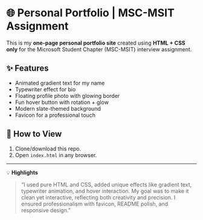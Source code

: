 # 🌐 Personal Portfolio | MSC-MSIT Assignment

This is my **one-page personal portfolio site** created using **HTML + CSS only** for the Microsoft Student Chapter (MSC-MSIT) interview assignment.

## ✨ Features
- Animated gradient text for my name
- Typewriter effect for bio
- Floating profile photo with glowing border
- Fun hover button with rotation + glow
- Modern slate-themed background
- Favicon for a professional touch

## 🚀 How to View
1. Clone/download this repo.  
2. Open `index.html` in any browser.  

---
💡 **Highlights**  
> “I used pure HTML and CSS, added unique effects like gradient text, typewriter animation, and hover interaction. My goal was to make it clean yet interactive, reflecting both creativity and precision. I ensured professionalism with favicon, README polish, and responsive design.”
